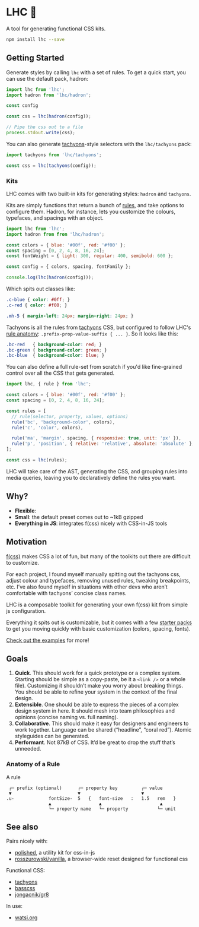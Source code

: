 # LHC 🚉

A tool for generating functional CSS kits.

```bash
npm install lhc --save
```

## Getting Started

Generate styles by calling `lhc` with a set of rules. To get a quick start, you can use the default pack, hadron:

```js
import lhc from 'lhc';
import hadron from 'lhc/hadron';

const config

const css = lhc(hadron(config));

// Pipe the css out to a file
process.stdout.write(css);
```

You can also generate [tachyons](http://tachyons.io/)-style selectors with the `lhc/tachyons` pack:

```js
import tachyons from 'lhc/tachyons';

const css = lhc(tachyons(config));
```

### Kits

LHC comes with two built-in kits for generating styles: `hadron` and `tachyons`.

Kits are simply functions that return a bunch of [rules](#), and take options to configure them. Hadron, for instance, lets you customize the colours, typefaces, and spacings with an object.

```js
import lhc from 'lhc';
import hadron from from 'lhc/hadron';

const colors = { blue: '#00f', red: '#f00' };
const spacing = [0, 2, 4, 8, 16, 24];
const fontWeight = { light: 300, regular: 400, semibold: 600 };

const config = { colors, spacing, fontFamily };

console.log(lhc(hadron(config)));
```

Which spits out classes like:

```css
.c-blue { color: #0ff; }
.c-red { color: #f00; }

.mh-5 { margin-left: 24px; margin-right: 24px; }
```



Tachyons is all the rules from [tachyons](http://tachyons.io/docs/) CSS, but configured to follow LHC's [rule anatomy](#anatomy-of-a-rule): `.prefix-prop-value-suffix { ... }`. So it looks like this:

```css
.bc-red   { background-color: red; }
.bc-green { background-color: green; }
.bc-blue  { background-color: blue; }
```

You can also define a full rule-set from scratch if you'd like fine-grained control over all the CSS that gets generated.

```js
import lhc, { rule } from 'lhc';

const colors = { blue: '#00f', red: '#f00' };
const spacing = [0, 2, 4, 8, 16, 24];

const rules = [
  // rule(selector, property, values, options)
  rule('bc', 'background-color', colors),
  rule('c', 'color', colors),

  rule('ma', 'margin', spacing, { responsive: true, unit: 'px' }),
  rule('p', 'position', { relative: 'relative', absolute: 'absolute' }, { responsive: true }),
];

const css = lhc(rules);
```

LHC will take care of the AST, generating the CSS, and grouping rules into media queries, leaving you to declaratively define the rules you want.

## Why?

* **Flexible**:
* **Small**: the default preset comes out to ~1kB gzipped
* **Everything in JS**: integrates f(css) nicely with CSS-in-JS tools

## Motivation

[f(css)](http://www.jon.gold/2015/07/functional-css/) makes CSS a lot of fun, but many of the toolkits out there are difficult to customize.

For each project, I found myself manually spitting out the tachyons css, adjust colour and typefaces, removing unused rules, tweaking breakpoints, etc. I’ve also found myself in situations with other devs who aren’t comfortable with tachyons’ concise class names.

LHC is a composable toolkit for generating your own f(css) kit from simple js configuration.

Everything it spits out is customizable, but it comes with a few [starter packs](#) to get you moving quickly with basic customization (colors, spacing, fonts).

[Check out the examples](#) for more!

## Goals

1. **Quick**. This should work for a quick prototype or a complex system. Starting should be simple as a copy-paste, be it a `<link />` or a whole file). Customizing it shouldn’t make you worry about breaking things. You should be able to refine your system in the context of the final design.
2. **Extensible**. One should be able to express the pieces of a complex design system in here. It should mesh into team philosophies and opinions (concise naming vs. full naming).
3. **Collaborative**. This should make it easy for designers and engineers to work together. Language can be shared (“headline”, “coral red”). Atomic styleguides can be generated.
4. **Performant**. Not 87kB of CSS. It’d be great to drop the stuff that’s unneeded.

### Anatomy of a Rule

A rule

```
 ┌─ prefix (optional)      ┌─ property key         ┌─ value
 ▼                         ▼                       ▼
.u-             fontSize-  5   {   font-size   :   1.5   rem   }
                ▲                  ▲                      ▲
                └─ property name   └─ property           └─ unit
```

## See also

Pairs nicely with:

* [polished](https://github.com/styled-components/polished), a utility kit for css-in-js
* [rosszurowski/vanilla](https://github.com/rosszurowski/vanilla), a browser-wide reset designed for functional css

Functional CSS:

* [tachyons](https://github.com/tachyons-css/tachyons/)
* [basscss](https://github.com/basscss/basscss)
* [jongacnik/gr8](https://github.com/jongacnik/gr8)

In use:

* [watsi.org](https://watsi.org)
